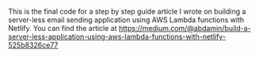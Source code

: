 This is the final code for a step by step guide article I wrote on building a server-less email sending application using AWS Lambda functions with Netlify. You can find the article at https://medium.com/@abdamin/build-a-server-less-application-using-aws-lambda-functions-with-netlify-525b8326ce77

